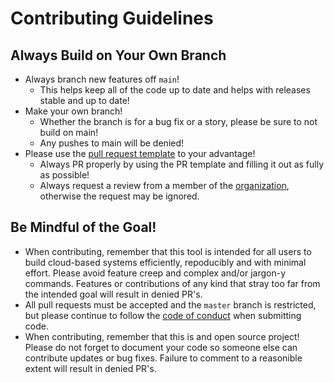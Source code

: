 # Contributing Guidelines

## Always Build on Your Own Branch

* Always branch new features off `main`! 
  * This helps keep all of the code up to date and helps with releases stable and up to date!
* Make your own branch!
  * Whether the branch is for a bug fix or a story, please be sure to not build on main!
  * Any pushes to main will be denied!
* Please use the [pull request template](.github/pull_request_template.md) to your advantage!
  * Always PR properly by using the PR template and filling it out as fully as possible!
  * Always request a review from a member of the [organization](https://github.com/orgs/terrabl/people), otherwise the request may be ignored. 

## Be Mindful of the Goal!

* When contributing, remember that this tool is intended for all users to build cloud-based systems efficiently, repoducibly and with minimal effort. Please avoid feature creep and complex and/or jargon-y commands. Features or contributions of any kind that stray too far from the intended goal will result in denied PR's.
* All pull requests must be accepted and the `master` branch is restricted, but please continue to follow the [code of conduct](CODE_OF_CONDUCT.md) when submitting code.
* When contributing, remember that this is and open source project! Please do not forget to document your code so someone else can contribute updates or bug fixes. Failure to comment to a reasonible extent will result in denied PR's.